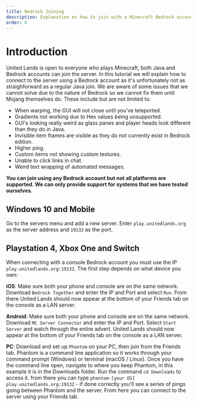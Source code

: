 ```yaml
---
title: Bedrock Joining
description: Explanation on how to join with a Minecraft Bedrock account.
order: 6
---
```

# Introduction
United Lands is open to everyone who plays Minecraft, both Java and Bedrock accounts can join the server. In this tutorial we will explain how to connect to the server using a Bedrock account as it's unfortunately not as straighforward as a regular Java join.
We are aware of some issues that we cannot solve due to the nature of Bedrock so we cannot fix them until Mojang themselves do. These include but are not limited to:
- When warping, the GUI will not close until you've teleported.
- Gradients not working due to Hex values being unsupported. 
- GUI's looking really weird as glass panes and player heads look different than they do in Java.
- Invisible item frames are visible as they do not currently exist in Bedrock edition.
- Higher ping.
- Custom items not showing custom textures.
- Unable to click links in chat.
- Weird text wrapping of automated messages.

**You can join using any Bedrock account but not all platforms are supported. We can only provide support for systems that we have tested ourselves.**

## Windows 10 and Mobile
Go to the servers menu and add a new server. Enter `play.unitedlands.org` as the server address and `19132` as the port. 

## Playstation 4, Xbox One and Switch
When connecting with a console Bedrock account you must use the IP `play.unitedlands.org:19132`. The first step depends on what device you own:

**iOS**: Make sure both your phone and console are on the same network. Download `Bedrock Together` and enter the IP and Port and select `Run`. From there United Lands should now appear at the bottom of your Friends tab on the console as a LAN server.

**Android**: Make sure both your phone and console are on the same network. Download `MC Server Connector` and enter the IP and Port. Select `Start Server` and watch through the entire advert. United Lands should now appear at the bottom of your Friends tab on the console as a LAN server.

**PC**: Download and set up `Phantom` on your PC, then join from the Friends tab. Phantom is a command line application so it works through your command prompt (Windows) or terminal (macOS / Linux). Once you have the command line open, navigate to where you keep Phantom, in this example it is in the Downloads folder. Run the command `cd Downloads` to access it. from there you can type `phantom-[your OS] play.unitedlands.org:19132` - if done correctly you'll see a series of pings going between Phantom and the server. From here you can connect to the server using your Friends tab.
